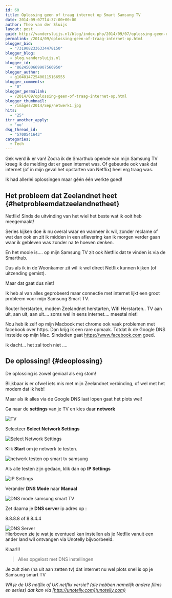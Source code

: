 ```yaml
---
id: 60
title: Oplossing geen of traag internet op Smart Samsung TV
date: 2014-09-07T14:37:00+00:00
author: Theo van der Sluijs
layout: post
guid: http://vandersluijs.nl/blog/index.php/2014/09/07/oplossing-geen-of-traag-internet-op/
permalink: /2014/09/oplossing-geen-of-traag-internet-op.html
blogger_bid:
  - "7319082336334478150"
blogger_blog:
  - blog.vandersluijs.nl
blogger_id:
  - "8624500669907566950"
blogger_author:
  - g104814725400115166555
blogger_comments:
  - "0"
blogger_permalink:
  - /2014/09/oplossing-geen-of-traag-internet-op.html
blogger_thumbnail:
  - /images/2014/Sep/netwerk1.jpg
hits:
  - "25"
itrr_another_apply:
  - 'no'
dsq_thread_id:
  - "5700541643"
categories:
  - Tech
---
```

Gek werd ik er van! Zodra ik de Smarthub opende van mijn Samsung TV kreeg ik de melding dat er geen internet was. Of gebeurde ook vaak dat internet (of in mijn geval het opstarten van Netflix) heel erg traag was.

Ik had allerlei oplossingen maar géén één werkte goed! 

## Het probleem dat Zeelandnet heet {#hetprobleemdatzeelandnetheet}

Netflix! Sinds de uitvinding van het wiel het beste wat ik ooit heb meegemaakt!

Series kijken doe ik nu overal waar en wanneer ik wil, zonder reclame of wat dan ook en zit ik midden in een aflevering kan ik morgen verder gaan waar ik gebleven was zonder na te hoeven denken.

En het mooie is&#8230;. op mijn Samsung TV zit ook Netflix dat te vinden is via de Smarthub.

Dus als ik in de Woonkamer zit wil ik wel direct Netflix kunnen kijken (of uitzending gemist).

Maar dat gaat dus niet!

Ik heb al van alles geprobeerd maar connectie met internet lijkt een groot probleem voor mijn Samsung Smart TV.

Router herstarten, modem Zeelandnet herstarten, Wifi Herstarten.. TV aan uit, aan uit, aan uit&#8230;. soms wel in eens internet&#8230;. meestal niet!

Nou heb ik zelf op mijn Macbook met chrome ook vaak problemen met facebook over https. Dan krijg ik een rare opmaak. Totdat ik de Google DNS instelde op mijn Mac. Sindsdien gaat <https://www.facebook.com> goed.

ik dacht&#8230; het zal toch niet &#8230;. 

## De oplossing! {#deoplossing}

De oplossing is zowel geniaal als erg stom!

Blijkbaar is er ofwel iets mis met mijn Zeelandnet verbinding, of wel met het modem dat ik heb!

Maar als ik alles via de Google DNS laat lopen gaat het plots wel!

Ga naar de **settings** van je TV en kies daar **network** 

![TV](https://vandersluijs.resultants-e/2014/Sep/netwerk1.jpg)

Selecteer **Select Network Settings** 

![Select Network Settings](https://vandersluijs.resultants-e/2014/Sep/netwerk2.jpg)

Klik **Start** om je netwerk te testen. 

![netwerk testen op smart tv samsung](https://vandersluijs.resultants-e/2014/Sep/netwerk3.jpg)

Als alle testen zijn gedaan, klik dan op **IP Settings** 

![IP Settings](https://vandersluijs.resultants-e/2014/Sep/netwerk4.jpg)

Verander **DNS Mode** naar **Manual** 

![DNS mode samsung smart TV](https://vandersluijs.resultants-e/2014/Sep/netwerk5.jpg)

Zet daarna je **DNS server** ip adres op : 

8.8.8.8 of 8.8.4.4 

![DNS Server](https://vandersluijs.resultants-e/2014/Sep/netwerk6.jpg)  
Hierboven zie je wat je eventueel kan instellen als je Netflix vanuit een ander land wil ontvangen via Unotelly bijvoorbeeld.

Klaar!!!

> Alles opgelost met DNS instellingen

Je zult zien (na uit aan zetten tv) dat internet nu wel plots snel is op je Samsung smart TV

_Wil je de US netflix of UK netflix versie? (die hebben namelijk andere films en series) dat kan via [http://unotelly.com](unotelly.com)_